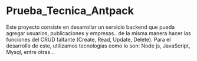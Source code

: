 # Prueba_Tecnica_Antpack
Este proyecto consiste en desarrollar un servicio backend que pueda agregar usuarios, publicaciones y empresas.. de la misma manera hacer las funciones del CRUD faltante (Create, Read, Update, Delete). Para el desarrollo de este, utilizamos tecnologías como lo son: Node js, JavaScript, Mysql, entre otras...
